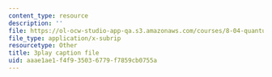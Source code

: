 ```yaml
---
content_type: resource
description: ''
file: https://ol-ocw-studio-app-qa.s3.amazonaws.com/courses/8-04-quantum-physics-i-spring-2013/aaae1ae1f4f935036779f7859cb0755a_gK_D6RkbMy8.srt
file_type: application/x-subrip
resourcetype: Other
title: 3play caption file
uid: aaae1ae1-f4f9-3503-6779-f7859cb0755a
---
```


